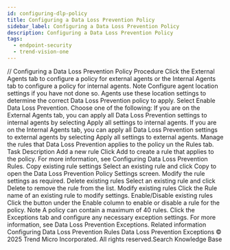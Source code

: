 ```yaml
---
id: configuring-dlp-policy
title: Configuring a Data Loss Prevention Policy
sidebar_label: Configuring a Data Loss Prevention Policy
description: Configuring a Data Loss Prevention Policy
tags:
  - endpoint-security
  - trend-vision-one
---
```


/*<![CDATA[*/ $('#title').html($('meta[name=map-description]').attr('content')); /*]]>*/ Configuring a Data Loss Prevention Policy Procedure Click the External Agents tab to configure a policy for external agents or the Internal Agents tab to configure a policy for internal agents. Note Configure agent location settings if you have not done so. Agents use these location settings to determine the correct Data Loss Prevention policy to apply. Select Enable Data Loss Prevention. Choose one of the following: If you are on the External Agents tab, you can apply all Data Loss Prevention settings to internal agents by selecting Apply all settings to internal agents. If you are on the Internal Agents tab, you can apply all Data Loss Prevention settings to external agents by selecting Apply all settings to external agents. Manage the rules that Data Loss Prevention applies to the policy un the Rules tab. Task Description Add a new rule Click Add to create a rule that applies to the policy. For more information, see Configuring Data Loss Prevention Rules. Copy existing rule settings Select an existing rule and click Copy to open the Data Loss Prevention Policy Settings screen. Modify the rule settings as required. Delete existing rules Select an existing rule and click Delete to remove the rule from the list. Modify existing rules Click the Rule name of an existing rule to modify settings. Enable/Disable existing rules Click the button under the Enable column to enable or disable a rule for the policy. Note A policy can contain a maximum of 40 rules. Click the Exceptions tab and configure any necessary exception settings. For more information, see Data Loss Prevention Exceptions. Related information Configuring Data Loss Prevention Rules Data Loss Prevention Exceptions © 2025 Trend Micro Incorporated. All rights reserved.Search Knowledge Base